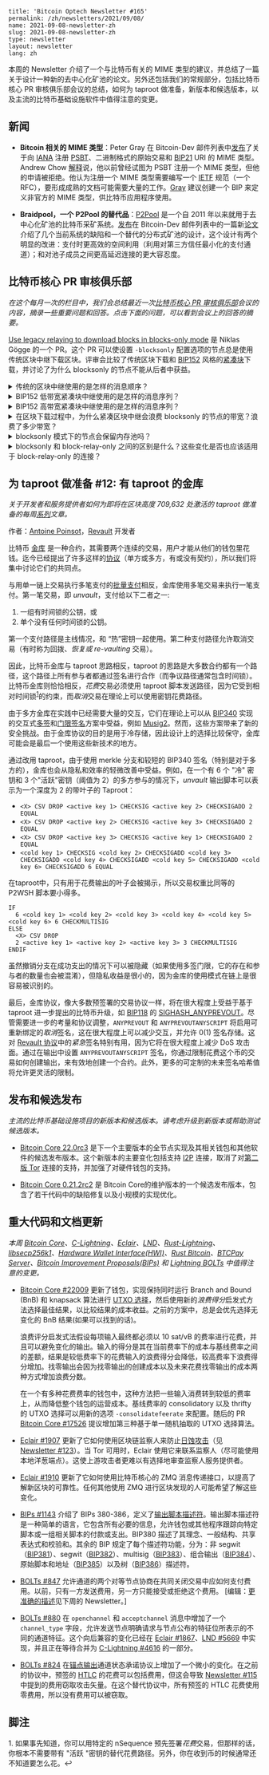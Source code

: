 ```
title: 'Bitcoin Optech Newsletter #165'
permalink: /zh/newsletters/2021/09/08/
name: 2021-09-08-newsletter-zh 
slug: 2021-09-08-newsletter-zh 
type: newsletter
layout: newsletter
lang: zh
```

本周的 Newsletter 介绍了一个与比特币有关的 MIME 类型的建议，并总结了一篇关于设计一种新的去中心化矿池的论文。另外还包括我们的常规部分，包括比特币核心 PR 审核俱乐部会议的总结，如何为 taproot 做准备，新版本和候选版本，以及主流的比特币基础设施软件中值得注意的变更。

## 新闻
- **Bitcoin 相关的 MIME 类型**：Peter Gray 在 Bitcoin-Dev 邮件列表中[发布](https://lists.linuxfoundation.org/pipermail/bitcoin-dev/2021-August/019385.html)了关于向 [IANA](https://en.wikipedia.org/wiki/Internet_Assigned_Numbers_Authority) 注册 [PSBT](https://bitcoinops.org/en/topics/psbt/)、二进制格式的原始交易和 [BIP21](https://github.com/bitcoin/bips/blob/master/bip-0021.mediawiki) URI 的 MIME 类型。Andrew Chow [解释](https://lists.linuxfoundation.org/pipermail/bitcoin-dev/2021-August/019386.html)说，他以前曾经试图为 PSBT 注册一个 MIME 类型，但他的申请被拒绝。他认为注册一个 MIME 类型需要编写一个 [IETF](https://en.wikipedia.org/wiki/Internet_Engineering_Task_Force) 规范（一个 RFC），要形成成熟的文档可能需要大量的工作。[Gray](https://lists.linuxfoundation.org/pipermail/bitcoin-dev/2021-September/019390.html) 建议创建一个 BIP 来定义非官方的 MIME 类型，供比特币应用程序使用。

- **Braidpool，一个 P2Pool 的替代品**：[P2Pool](https://bitcointalk.org/index.php?topic=18313.0) 是一个自 2011 年以来就用于去中心化矿池的比特币采矿系统。[发布](https://lists.linuxfoundation.org/pipermail/bitcoin-dev/2021-August/019371.html)在 Bitcoin-Dev 邮件列表中的一篇新[论文](https://github.com/pool2win/braidpool/raw/main/proposal/proposal.pdf)介绍了几个当前系统的缺陷和一个替代的分布式矿池的设计，这个设计有两个明显的改进：支付时更高效的空间利用（利用对第三方信任最小化的支付通道）；和对池子成员之间更高延迟连接的更大容忍度。

## 比特币核心 PR 审核俱乐部
*在这个每月一次的栏目中，我们会总结最近一次[比特币核心 PR 审核俱乐部](https://bitcoincore.reviews/)会议的内容，摘录一些重要问题和回答。点击下面的问题，可以看到会议上的回答的摘要。*

[Use legacy relaying to download blocks in blocks-only mode](https://bitcoincore.reviews/22340) 是 Niklas Gögge 的一个 PR。这个 PR 可以使设置 `-blocksonly` 配置选项的节点总是使用传统区块中继下载区块。评审会比较了传统区块下载和 [BIP152](https://github.com/bitcoin/bips/blob/master/bip-0152.mediawiki) 风格的[紧凑块](https://bitcoinops.org/en/topics/compact-block-relay/)下载，并讨论了为什么 blocksonly 的节点不能从后者中获益。

<details><summary>传统的区块中继使用的是怎样的消息顺序？
</summary>

运行 v0.10 和更新版本的节点使用[头优先同步](https://github.com/bitcoin/bitcoin/pull/4468)：节点首先从对等节点收到一个包含区块头的 `headers` 信息。在验证区块头之后，再通过向它传输区块头的对等节点发送 `getdata(MSG_BLOCK, blockhash)` 消息来请求完整的区块。然后，对等节点会回复包含完整区块的 `block` 消息作为回应。[➚](https://bitcoincore.reviews/22340#l-49)
</details>

<details><summary>BIP152 低带宽紧凑块中继使用的是怎样的消息序列？
</summary>

对等节点通过在连接开始时发送 `sendcmpct` 来表明他们想使用紧凑块中继。低带宽紧凑块中继与传统块中继非常相似：在处理区块头后，节点使用 `getdata(MSG_CMPCT_BLOCK, blockhash)` 向其对等节点请求一个紧凑块，并收到一个 `cmpctblock` 作为响应。节点可以使用紧凑块的短码在它的内存池和缓存中寻找该区块的交易。如果还有未知交易，它可以使用 `getblocktxn` 向对等节点请求它们，并收到 `blocktxn` 消息作为响应。[➚](https://bitcoincore.reviews/22340#l-56)
</details>

<details><summary>BIP152 高带宽紧凑块中继使用的是怎样的消息序列？
</summary>

节点可以在第一次建立连接时，通过在连接开始时发送 `sendcmpct` 并将 `hb_mode`设置为 1，向对等节点请求高带宽紧凑块。这意味着对等节点可以立即发送 `cmpct` 块，而不需要先发送区块头信息或等待区块的 `getdata` 请求。如果需要，与低带宽紧凑块中继相同，节点可以使用 `getblocktxn` 和 `blocktxn` 请求和下载任何未知的区块交易。[➚](https://bitcoincore.reviews/22340#l-59)
</details>

<details><summary>在区块下载过程中，为什么紧凑区块中继会浪费 blocksonly 的节点的带宽？浪费了多少带宽？
</summary>

紧凑区块中继减少了拥有内存池的节点的带宽使用，因为他们不需要重新下载大部分的区块交易。然而，blocksonly 模式的节点不参与交易中继，通常他们的内存池是空的，这意味着它们无论如何都需要下载所有的交易。shortid、`getblocktxn` 和 `blocktxn` 的开销加起来，每个区块浪费了[大约 38kB 的带宽](https://github.com/bitcoin/bitcoin/pull/22340#issuecomment-872723147)，而 `getblocktxn` 和 `blocktxn` 消息的发送和响应也额外增加了下载区块的时间。[➚](https://bitcoincore.reviews/22340#l-82)
</details>

<details><summary>blocksonly 模式下的节点会保留内存池吗？
</summary>

虽然 blocksonly 的节点不参与交易中继，但他们仍然有一个内存池，并且由于某些原因其中可能会包含交易。例如，如果节点处于正常模式，然后在 blocksonly 模式下重新启动，那么内存池会在重新启动时持续存在。此外，任何通过钱包和客户端接口提交的交易都会被验证，并使用内存池进行转发。[➚](https://bitcoincore.reviews/22340#l-97)
</details>

<details><summary>blocksonly 和 block-relay-only 之间的区别是什么？这些变化是否也应该适用于 block-relay-only 的连接？
</summary>

Blocksonly 模式是一个节点设置，而 block-relay-only 是对等节点连接的一个属性。当一个节点以 blocksonly 模式启动时，该节点在与所有对等节点的版本握手中发送 `fRelay=false`，并断开发送任何交易相关消息的对等节点的连接。无论是否在 blocksonly 模式下，节点都可能有 block-relay-only 的连接，在这种连接下它们会忽略传入的交易和地址消息。因此，block-relay-only 连接的存在与节点的内存池内容和从紧凑块消息中重建区块的能力没有关系，所以这些变化不应该应用于 block-relay-only 连接。[➚](https://bitcoincore.reviews/22340#l-111)
</details>


## 为 taproot 做准备 #12: 有 taproot 的金库
*关于开发者和服务提供者如何为即将在区块高度 709,632 处激活的 taproot 做准备的每周[系列](https://bitcoinops.org/en/preparing-for-taproot/)文章。*

作者：[Antoine Poinsot](https://github.com/darosior)，[Revault](https://github.com/revault) 开发者

比特币 [金库](https://bitcoinops.org/en/topics/vaults/) 是一种合约，其需要两个连续的交易，用户才能从他们的钱包里花钱。迄今已经提出了许多这样的[协议](https://bitcoinops.org/en/topics/covenants/)（单方或多方，有或没有契约），所以我们将集中讨论它们的共同点。

与用单一链上交易执行多笔支付的[批量支付](https://bitcoinops.org/en/topics/payment-batching/)相反，金库使用多笔交易来执行一笔支付。第一笔交易，即 *unvault*，支付给以下二者之一:

1. 一组有时间锁的公钥，或
2. 单个没有任何时间锁的公钥。

第一个支付路径是主线情况，和 “热”密钥一起使用。第二种支付路径允许取消交易（有时称为回拨、*恢复或 re-vaulting* 交易）。

因此，比特币金库与 taproot 思路相反，taproot 的思路是大多数合约都有一个路径，这个路径上所有参与者都通过签名进行合作（而争议路径通常包含时间锁）。比特币金库则恰恰相反，*花费*交易必须使用 taproot 脚本发送路径，因为它受到相对时间锁<sup>[1](#footnote1)</sup>的约束，而*取消*交易在理论上可以使用密钥花费路径。

由于多方金库在实践中已经需要大量的交互，它们在理论上可以从 [BIP340](https://github.com/bitcoin/bips/blob/master/bip-0340.mediawiki) 实现的交互式[多签](https://bitcoinops.org/en/topics/multisignature/)和[门限签名](https://bitcoinops.org/en/topics/threshold-signature/)方案中受益，例如 [Musig2](https://bitcoinops.org/en/topics/musig/)。然而，这些方案带来了新的安全挑战。由于金库协议的目的是用于冷存储，因此设计上的选择比较保守，金库可能会是最后一个使用这些新技术的地方。

通过改用 taproot，由于使用 merkle 分支和较短的 BIP340 签名（特别是对于多方的），金库也会从隐私和效率的轻微改善中受益。例如，在一个有 6 个 "冷" 密钥和 3 个"活跃"密钥（阈值为 2）的多方参与的情况下，*unvault* 输出脚本可以表示为一个深度为 2 的带叶子的 Taproot：

- `<X> CSV DROP <active key 1> CHECKSIG <active key 2> CHECKSIGADD 2 EQUAL`
- `<X> CSV DROP <active key 2> CHECKSIG <active key 3> CHECKSIGADD 2 EQUAL`
- `<X> CSV DROP <active key 3> CHECKSIG <active key 1> CHECKSIGADD 2 EQUAL`
- `<cold key 1> CHECKSIG <cold key 2> CHECKSIGADD <cold key 3> CHECKSIGADD <cold key 4> CHECKSIGADD <cold key 5> CHECKSIGADD <cold key 6> CHECKSIGADD 6 EQUAL`

在taproot中，只有用于花费输出的叶子会被揭示，所以交易权重比同等的 P2WSH 脚本要小得多。

```
IF
  6 <cold key 1> <cold key 2> <cold key 3> <cold key 4> <cold key 5> <cold key 6> 6 CHECKMULTISIG
ELSE
  <X> CSV DROP
  2 <active key 1> <active key 2> <active key 3> 3 CHECKMULTISIG
ENDIF
```

虽然撤销分支在成功支出的情况下可以被隐藏（如果使用多签门限，它的存在和参与者的数量也会被混淆），但隐私收益是很小的，因为金库的使用模式在链上是很容易被识别的。

最后，金库协议，像大多数预签署的交易协议一样，将在很大程度上受益于基于 taproot 进一步提出的比特币升级，如 [BIP118](https://github.com/bitcoin/bips/blob/master/bip-0118.mediawiki) 的 [SIGHASH_ANYPREVOUT](https://bitcoinops.org/en/topics/sighash_anyprevout/)。尽管需要进一步的考量和协议调整，`ANYPREVOUT` 和 `ANYPREVOUTANYSCRIPT` 将启用可重新绑定的*取消*签名，这在很大程度上可以减少交互，并允许 0(1) 签名存储。这对 [Revault 协议](https://github.com/revault/practical-revault)中的*紧急*签名特别有用，因为它将在很大程度上减少 DoS 攻击面。通过在输出中设置 `ANYPREVOUTANYSCRIPT` 签名，你通过限制花费这个币的交易如何创建输出，来有效地创建一个合约。此外，更多的可定制的未来签名哈希值将允许更灵活的限制。

## 发布和候选发布
*主流的比特币基础设施项目的新版本和候选版本。请考虑升级到新版本或帮助测试候选版本。*

- [Bitcoin Core 22.0rc3](https://bitcoincore.org/bin/bitcoin-core-22.0/) 是下一个主要版本的全节点实现及其相关钱包和其他软件的候选发布版本。这个新版本的主要变化包括支持 [I2P](https://bitcoinops.org/en/topics/anonymity-networks/) 连接，取消了对[第二版 Tor](https://bitcoinops.org/en/topics/anonymity-networks/) 连接的支持，并加强了对硬件钱包的支持。

- [Bitcoin Core 0.21.2rc2](https://bitcoincore.org/bin/bitcoin-core-0.21.2/) 是 Bitcoin Core的维护版本的一个候选发布版本，包含了若干代码中的缺陷修复以及小规模的实现优化。

## 重大代码和文档更新
*本周 [Bitcoin Core](https://github.com/bitcoin/bitcoin)、[C-Lightning](https://github.com/ElementsProject/lightning)、[Eclair](https://github.com/ACINQ/eclair)、[LND](https://github.com/lightningnetwork/lnd/)、[Rust-Lightning](https://github.com/rust-bitcoin/rust-lightning)、[libsecp256k1](https://github.com/bitcoin-core/secp256k1)、[Hardware Wallet Interface(HWI)](https://github.com/bitcoin-core/HWI)、[Rust Bitcoin](https://github.com/rust-bitcoin/rust-bitcoin)、[BTCPay Server](https://bitcoinops.org/en/newsletters/2021/08/11/)、[Bitcoin Improvement Proposals(BIPs)](https://github.com/bitcoin/bips/) 和 [Lightning BOLTs](https://github.com/lightningnetwork/lightning-rfc/) 中值得注意的变更。*

- [Bitcoin Core #22009](https://github.com/bitcoin/bitcoin/issues/22009) 更新了钱包，实现保持同时运行 Branch and Bound (BnB) 和 knapsack 算法进行 [UTXO 选择](https://bitcoinops.org/en/topics/coin-selection/)，然后使用新的*浪费得分*启发式方法选择最佳结果，以比较结果的成本收益。之前的方案中，总是会优先选择无变化的 BnB 结果(如果可以找到的话)。

  浪费评分启发式法假设每项输入最终都必须以 10 sat/vB 的费率进行花费，并且可以避免变化的输出。输入的得分是其在当前费率下的成本与基线费率之间的差额，结果是较低费率下的花费输入的浪费得分会降低，较高费率下浪费得分增加。找零输出会因为找零输出的创建成本以及未来花费找零输出的成本两种方式增加浪费分数。

  在一个有多种花费费率的钱包中，这种方法把一些输入消费转到较低的费率上，从而降低整个钱包的运营成本。基线费率的 consolidatory 以及 thrifty 的 UTXO 选择可以用新的选项 `-consolidatefeerate` 来配置。随后的 PR [Bitcoin Core #17526](https://github.com/bitcoin/bitcoin/issues/17526) 提议增加第三种基于单一随机抽取的 UTXO 选择算法。

- [Eclair #1907](https://github.com/ACINQ/eclair/issues/1907) 更新了它如何使用区块链监察人来防止[日蚀攻击](https://bitcoinops.org/en/topics/eclipse-attacks/)（见 [Newsletter #123](https://bitcoinops.org/en/newsletters/2020/11/11/#eclair-1545)）。当 Tor 可用时，Eclair 使用它来联系监察人（尽可能使用本地洋葱端点）。这使上游攻击者更难以有选择地审查监察人服务提供者。

- [Eclair #1910](https://github.com/ACINQ/eclair/issues/1910) 更新了它如何使用比特币核心的 ZMQ 消息传递接口，以提高了解新区块的可靠性。任何其他使用 ZMQ 进行区块发现的人可能希望了解这些变化。

- [BIPs #1143](https://github.com/bitcoin/bips/issues/1143) 介绍了 BIPs 380-386，定义了[输出脚本描述符](https://bitcoinops.org/en/topics/output-script-descriptors/)。输出脚本描述符是一种简单的语言，它包含所有必要的信息，允许钱包或其他程序跟踪向特定脚本或一组相关脚本的付款或支出。BIP380 描述了其理念、一般结构、共享表达式和校验和。其余的 BIP 规定了每个描述符功能，分为：非 segwit（[BIP381](https://github.com/bitcoin/bips/blob/master/bip-0381.mediawiki)）、segwit（[BIP382](https://github.com/bitcoin/bips/blob/master/bip-0382.mediawiki)）、multisig（[BIP383](https://github.com/bitcoin/bips/blob/master/bip-0383.mediawiki)）、组合输出（[BIP384](https://github.com/bitcoin/bips/blob/master/bip-0384.mediawiki)）、原始脚本和地址（[BIP385](https://github.com/bitcoin/bips/blob/master/bip-0385.mediawiki)）以及树（[BIP386](https://github.com/bitcoin/bips/blob/master/bip-0386.mediawiki)）描述符。

- [BOLTs #847](https://github.com/lightningnetwork/lightning-rfc/issues/847) 允许通道的两个对等节点协商在共同关闭交易中应如何支付费用。以前，只有一方发送费用，另一方只能接受或拒绝这个费用。 [编辑：[更准确的描述](https://bitcoinops.org/en/newsletters/2021/09/15/#c-lightning-4599)见下周的 Newsletter。]

- [BOLTs #880](https://github.com/lightningnetwork/lightning-rfc/issues/880) 在 `openchannel` 和 `acceptchannel` 消息中增加了一个 `channel_type` 字段，允许发送节点明确请求与节点公布的特征位所表示的不同的通道特征。这个向后兼容的变化已经在 [Eclair #1867](https://github.com/ACINQ/eclair/issues/1867)、[LND #5669](https://github.com/lightningnetwork/lnd/pull/5669) 中实现，并且正在等待合并为 [C-Lightning #4616](https://github.com/ElementsProject/lightning/pull/4616) 的一部分。

- [BOLTs #824](https://github.com/lightningnetwork/lightning-rfc/issues/824) 在[锚点输出](https://bitcoinops.org/en/topics/anchor-outputs/)通道状态承诺协议上增加了一个微小的变化。在之前的协议中，预签的 [HTLC](https://bitcoinops.org/en/topics/htlc/) 的花费可以包括费用，但这会导致 [Newsletter #115](https://bitcoinops.org/en/newsletters/2020/09/16/#stealing-onchain-fees-from-ln-htlcs) 中提到的费用窃取攻击矢量。在这个替代协议中，所有预签的 HTLC 花费使用零费用，所以没有费用可以被窃取。

## 脚注
<a name="footnote1">1. </a>如果事先知道，你可以用特定的 nSequence 预先签署*花费*交易，但那样的话，你根本不需要带有 "活跃 "密钥的替代花费路径。另外，你在收到币的时候通常还不知道要怎么花。↩